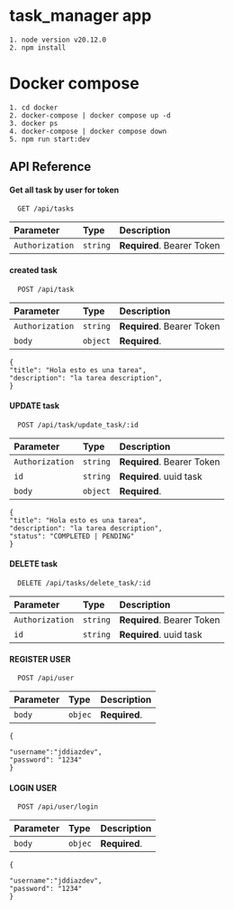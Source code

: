 
# task_manager app

    1. node version v20.12.0
    2. npm install


# Docker compose

    1. cd docker
    2. docker-compose | docker compose up -d
    3. docker ps 
    4. docker-compose | docker compose down 
    5. npm run start:dev



## API Reference

#### Get all task by user for token

```http
  GET /api/tasks
```

| Parameter | Type     | Description                |
| :-------- | :------- | :------------------------- |
| `Authorization` | `string` | **Required**. Bearer Token |

#### created  task 

```http
  POST /api/task
```

| Parameter | Type     | Description                       |
| :-------- | :------- | :-------------------------------- |
| `Authorization`      | `string` | **Required**. Bearer Token |
| `body`      | `object` | **Required**. 

    {
    "title": "Hola esto es una tarea",
    "description": "la tarea description",
    }



#### UPDATE  task 

```http
  POST /api/task/update_task/:id
```

| Parameter | Type     | Description                       |
| :-------- | :------- | :-------------------------------- |
| `Authorization`      | `string` | **Required**. Bearer Token |
| `id`      | `string` | **Required**. uuid task |
| `body`      | `object` | **Required**. 

    {
    "title": "Hola esto es una tarea",
    "description": "la tarea description",
    "status": "COMPLETED | PENDING"
    }


#### DELETE  task 


```http
  DELETE /api/tasks/delete_task/:id
```

| Parameter | Type     | Description                |
| :-------- | :------- | :------------------------- |
| `Authorization` | `string` | **Required**. Bearer Token |
| `id`      | `string` | **Required**. uuid task |


#### REGISTER  USER 


```http
  POST /api/user
```

| Parameter | Type     | Description                |
| :-------- | :------- | :------------------------- |
| `body` | `objec` | **Required**. |
    {
        
    "username":"jddiazdev",
    "password": "1234"
    }


#### LOGIN  USER 

```http
  POST /api/user/login
```

| Parameter | Type     | Description                |
| :-------- | :------- | :------------------------- |
| `body` | `objec` | **Required**. |
    {
        
    "username":"jddiazdev",
    "password": "1234"
    }
